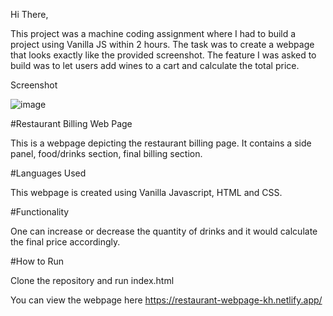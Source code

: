 Hi There, 

This project was a machine coding assignment where I had to build a project using Vanilla JS within 2 hours. The task was to create a webpage that looks exactly like the provided screenshot. The feature I was asked to build was to let users add wines to a cart and calculate the total price.

Screenshot 

![image](https://github.com/KiranHirani/RestaurantBillingWebpage/assets/65715213/e0ea731a-316b-45a5-a8aa-9b501452d8cd)


#Restaurant Billing Web Page

This is a webpage depicting the restaurant billing page. It contains a side panel, food/drinks section, final billing section. 

#Languages Used

This webpage is created using Vanilla Javascript, HTML and CSS. 

#Functionality

One can increase or decrease the quantity of drinks and it would calculate the final price accordingly. 

#How to Run

Clone the repository and run index.html

You can view the webpage here https://restaurant-webpage-kh.netlify.app/
